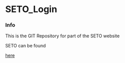 # SETO_Login
<h3>Info</h3>
<p>This is the GIT Repository for part of the SETO website</p>
<p>SETO can be found </p> <a href="http://www.seto.pcriot.com">here</a>
